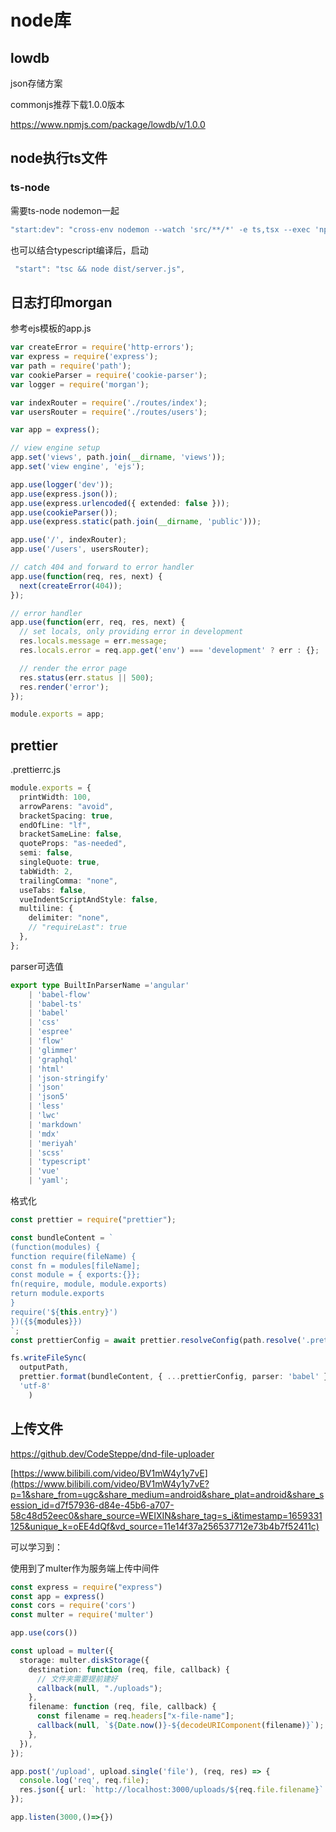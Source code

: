 # node库



## lowdb

json存储方案

commonjs推荐下载1.0.0版本

https://www.npmjs.com/package/lowdb/v/1.0.0



## **node执行ts文件**

### ts-node

需要ts-node nodemon一起

```javascript
"start:dev": "cross-env nodemon --watch 'src/**/*' -e ts,tsx --exec 'npx ts-node' ./src/server.ts",
```

也可以结合typescript编译后，启动

```javascript
 "start": "tsc && node dist/server.js",
```

## 日志打印morgan

参考ejs模板的app.js

```typescript
var createError = require('http-errors');
var express = require('express');
var path = require('path');
var cookieParser = require('cookie-parser');
var logger = require('morgan');

var indexRouter = require('./routes/index');
var usersRouter = require('./routes/users');

var app = express();

// view engine setup
app.set('views', path.join(__dirname, 'views'));
app.set('view engine', 'ejs');

app.use(logger('dev'));
app.use(express.json());
app.use(express.urlencoded({ extended: false }));
app.use(cookieParser());
app.use(express.static(path.join(__dirname, 'public')));

app.use('/', indexRouter);
app.use('/users', usersRouter);

// catch 404 and forward to error handler
app.use(function(req, res, next) {
  next(createError(404));
});

// error handler
app.use(function(err, req, res, next) {
  // set locals, only providing error in development
  res.locals.message = err.message;
  res.locals.error = req.app.get('env') === 'development' ? err : {};

  // render the error page
  res.status(err.status || 500);
  res.render('error');
});

module.exports = app;
```

## prettier

.prettierrc.js

```typescript
module.exports = {
  printWidth: 100,
  arrowParens: "avoid",
  bracketSpacing: true,
  endOfLine: "lf",
  bracketSameLine: false,
  quoteProps: "as-needed",
  semi: false,
  singleQuote: true,
  tabWidth: 2,
  trailingComma: "none",
  useTabs: false,
  vueIndentScriptAndStyle: false,
  multiline: {
    delimiter: "none",
    // "requireLast": true
  },
};
```



parser可选值

```typescript
export type BuiltInParserName ='angular'
    | 'babel-flow'
    | 'babel-ts'
    | 'babel'
    | 'css'
    | 'espree'
    | 'flow'
    | 'glimmer'
    | 'graphql'
    | 'html'
    | 'json-stringify'
    | 'json'
    | 'json5'
    | 'less'
    | 'lwc'
    | 'markdown'
    | 'mdx'
    | 'meriyah'
    | 'scss'
    | 'typescript'
    | 'vue'
    | 'yaml';
```

格式化

```typescript
const prettier = require("prettier");

const bundleContent = `
(function(modules) {
function require(fileName) {
const fn = modules[fileName];
const module = { exports:{}};
fn(require, module, module.exports)
return module.exports
}
require('${this.entry}')
})({${modules}})
`;
const prettierConfig = await prettier.resolveConfig(path.resolve('.prettierrc.js'))

fs.writeFileSync(
  outputPath,
  prettier.format(bundleContent, { ...prettierConfig, parser: 'babel' }),
  'utf-8'
    )
```

## **上传文件**

https://github.dev/CodeSteppe/dnd-file-uploader

[https://www.bilibili.com/video/BV1mW4y1y7vE](https://www.bilibili.com/video/BV1mW4y1y7vE?p=1&share_from=ugc&share_medium=android&share_plat=android&share_session_id=d7f57936-d84e-45b6-a707-58c48d52eec0&share_source=WEIXIN&share_tag=s_i&timestamp=1659331125&unique_k=oEE4dQf&vd_source=11e14f37a256537712e73b4b7f52411c)

可以学习到：

使用到了multer作为服务端上传中间件

```typescript
const express = require("express")
const app = express()
const cors = require('cors')
const multer = require('multer')

app.use(cors())

const upload = multer({
  storage: multer.diskStorage({
    destination: function (req, file, callback) {
      // 文件夹需要提前建好
      callback(null, "./uploads");
    },
    filename: function (req, file, callback) {
      const filename = req.headers["x-file-name"];
      callback(null, `${Date.now()}-${decodeURIComponent(filename)}`);
    },
  }),
});

app.post('/upload', upload.single('file'), (req, res) => {
  console.log('req', req.file);
  res.json({ url: `http://localhost:3000/uploads/${req.file.filename}` })
});

app.listen(3000,()=>{})
```


 


